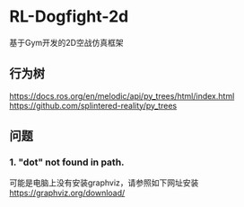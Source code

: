 # RL-Dogfight-2d

基于Gym开发的2D空战仿真框架

## 行为树
https://docs.ros.org/en/melodic/api/py_trees/html/index.html
https://github.com/splintered-reality/py_trees

## 问题
### 1. "dot" not found in path.
可能是电脑上没有安装graphviz，请参照如下网址安装
https://graphviz.org/download/

